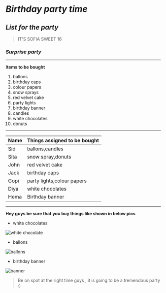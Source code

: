 # *Birthday party time* 
## *List for the party*
>IT'S SOFIA SWEET 16
### *Surprise party*

---
**Items to be bought**
1. ballons
1. birthday caps
1. colour papers
1. snow sprays
1. red velvet cake
1. party lights
1. birthday banner
1. candles
1. white chocolates
1. donuts

---
|Name|Things assigned to be bought|
|----|----------------------------|
|Sid |ballons,candles             |
|Sita|snow spray,donuts           |
|John|red velvet cake             |
|Jack|birthday caps               |
|Gopi|party lights,colour papers  |
|Diya|white chocolates            |
|Hema|Birthday banner             |

----
**Hey guys be sure that you buy things like shown in below pics**

*  white chocolates
 
![white chocolate](https://lovingitvegan.com/wp-content/uploads/2019/04/Vegan-White-Chocolate-7.jpg)

* ballons

![ballons](https://i.etsystatic.com/5157950/r/il/a59f9c/1809832287/il_570xN.1809832287_3sb8.jpg)





* birthday banner

![banner](https://i.pinimg.com/236x/af/3f/b3/af3fb3a8f6c89a5969c4355d765cf18d.jpg)

>Be on spot at the right time guys , it is going to be a tremendous party :)













